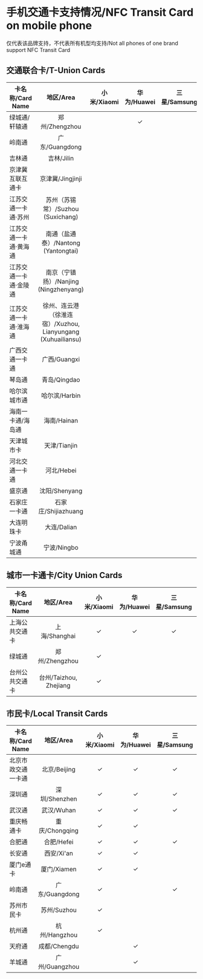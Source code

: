 # 手机交通卡支持情况/NFC Transit Card on mobile phone
仅代表该品牌支持，不代表所有机型均支持/Not all phones of one brand support NFC Transit Card
## 交通联合卡/T-Union Cards
| 卡名称/Card Name | 地区/Area | 小米/Xiaomi | 华为/Huawei | 三星/Samsung | 苹果/Apple | 魅族/Meizu | 一加/OnePlus | 欧珀/OPPO | 维沃/vivo |
| ---------------- | :------: | :-: | :-: | :-: | :-: | :-: | :-: | :-: | :-: |
| 绿城通/轩辕通 | 郑州/Zhengzhou | | ✓ | | | | | ✓ | ✓ |
| 岭南通	| 广东/Guangdong |
| 吉林通	| 吉林/Jilin |
| 京津冀互联互通卡 | 京津冀/Jingjinji |
| 江苏交通一卡通·苏州 | 苏州（苏锡常）/Suzhou (Suxichang) |
| 江苏交通一卡通·黄海通 | 南通（盐通泰）/Nantong (Yantongtai) |
| 江苏交通一卡通·金陵通 | 南京（宁镇扬）/Nanjing (Ningzhenyang) |
| 江苏交通一卡通·淮海通 | 徐州、连云港（徐淮连宿）/Xuzhou, Lianyungang (Xuhuailiansu) |
| 广西交通一卡通	| 广西/Guangxi |
| 琴岛通	| 青岛/Qingdao |
| 哈尔滨城市通	| 哈尔滨/Harbin |
| 海南一卡通/海岛通	| 海南/Hainan |
| 天津城市卡	| 天津/Tianjin |
| 河北交通一卡通	| 河北/Hebei |
| 盛京通	| 沈阳/Shenyang |
| 石家庄一卡通 | 石家庄/Shijiazhuang |
| 大连明珠卡	| 大连/Dalian |
| 宁波甬城通 | 宁波/Ningbo |


## 城市一卡通卡/City Union Cards
| 卡名称/Card Name | 地区/Area | 小米/Xiaomi | 华为/Huawei | 三星/Samsung | 苹果/Apple | 魅族/Meizu | 一加/OnePlus | 欧珀/OPPO | 维沃/vivo |
| ---------------- | :------: | :-: | :-: | :-: | :-: | :-: | :-: | :-: | :-: |
| 上海公共交通卡 | 上海/Shanghai | ✓ | ✓ | ✓ | ✓ | | | ✓ | ✓ |
| 绿城通 | 郑州/Zhengzhou | ✓ | | | | ✓ |
| 台州公共交通卡 | 台州/Taizhou, Zhejiang | ✓ | | | | | | ✓ | ✓ |

## 市民卡/Local Transit Cards
| 卡名称/Card Name | 地区/Area | 小米/Xiaomi | 华为/Huawei | 三星/Samsung | 苹果/Apple | 魅族/Meizu | 一加/OnePlus | 欧珀/OPPO | 维沃/vivo |
| ---------------- | :------: | :-: | :-: | :-: | :-: | :-: | :-: | :-: | :-: |
| 北京市政交通一卡通 | 北京/Beijing | ✓ | ✓ | ✓ | ✓ | | | | ✓ |
| 深圳通	| 深圳/Shenzhen | ✓ | ✓ | ✓ | | ✓ | | ✓ | ✓ |
| 武汉通	| 武汉/Wuhan | ✓ | ✓ | ✓ | | ✓ | ✓ | ✓ | ✓ |
| 重庆畅通卡	| 重庆/Chongqing | ✓ | ✓ | | | | | | ✓ |
| 合肥通	| 合肥/Hefei | ✓ | ✓ | ✓ | | ✓ | | ✓ | ✓ |
| 长安通	| 西安/Xi'an | ✓ | ✓ | | | ✓ | | | |
| 厦门e通卡	| 厦门/Xiamen | ✓ | ✓ | | | | | ✓ | |
| 岭南通	| 广东/Guangdong | ✓ | | ✓ | | | | | |
| 苏州市民卡	| 苏州/Suzhou | ✓ |
| 杭州通	| 杭州/Hangzhou | ✓ |
| 天府通	| 成都/Chengdu | | ✓ |
| 羊城通	| 广州/Guangzhou | | ✓ | | | | | ✓ | |
